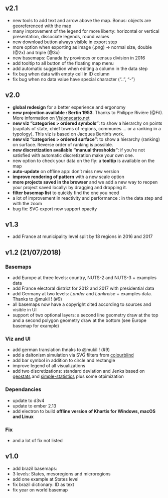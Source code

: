 ## v2.1
-   new tools to add text and arrow above the map. Bonus: objects are georeferenced with the map
-   many improvement of the legend for more liberty: horizontal or vertical presentation, dissociate legends, round values
-   new download button always visible in export step
-   more option when exporting as image (.png) -> normal size, double (@2x) and triple (@3x)
-   new basemaps: Canada by provinces or census division in 2016
-   add tooltip to all button of the floating map menu
-   add automatic suggestion when editing a column in the data step
-   fix bug when data with empty cell in ID column
-   fix bug when no data value have special character (“..”, “-”) 

## v2.0
-   **global redesign** for a better experience and ergonomy
-   **new projection available : Bertin 1953**. Thanks to Philippe Rivière (@Fil). More information on [Visionscarto.net](https://visionscarto.net/bertin-projection-1953)
-   **new viz “categories > ordered symbols”**: to show a hierarchy on points (capitals of state, chief towns of regions, communes ... or a ranking in a typology). This viz is based on Jacques Bertin’s work.
-   **new viz “categories > ordered surface”**: to show a hierarchy (ranking) on surface. Reverse order of ranking is possible. 
-   **new discretization available “manual thresholds”**: if you’re not satisfied with automatic discretization make your own one.
-   new option to check your data on the fly: a **tooltip** is available on the map
-   **auto-update** on offline app: don’t miss new version
-   **improve rendering of pattern** with a new scale option
-   **more projects saved in the browser** and we add a new way to reopen your project saved locally: by dragging and dropping it.
-   **filter basemap list** to quickly find the one you need
-   a lot of improvement in reactivity and performance : in the data step and with the zoom
-   bug fix: SVG export now support opacity

## v1.3
-   add France at municipality level split by 18 regions in 2016 and 2017

## v1.2 (21/07/2018)
### Basemaps
-   add Europe at three levels: country, NUTS-2 and NUTS-3 + examples data
-   add France electoral district for 2012 and 2017 with presidential data
-   add Germany at two levels: *Lander* and *Lankreise* + examples data. Thanks to @mukil ! (#9)
-   all basemaps now have a copyright cited according to sources and visible in UI
-   support of two optional layers: a second line geometry draw at the top and a second polygon geometry draw at the bottom (see Europe basemap for example) 

### Viz and UI
-   add german translation thnaks to @mukil ! (#9)
-   add a daltonism simulation via SVG filters from [colourblind](https://github.com/Altreus/colourblind)
-   add bar symbol in addition to circle and rectangle
-   improve legend of all visualizations
-   add two discretizations: standard deviation and Jenks based on [geostats](https://github.com/simogeo/geostats) and [simple-statistics](https://github.com/simple-statistics/simple-statistics) plus some otpimization

### Dependancies
-   update to d3v4
-   update to ember 2.13
-   add electron to build **offline version of Khartis for Windows, macOS and Linux**

### Fix
-   and a lot of fix not listed

## v1.0
-   add brazil basemaps:
   -   3 levels: States, mesoregions and microregions
   -   add one example at States level
   -   fix brazil dictionary: ID as text
-   fix year on world basemap

